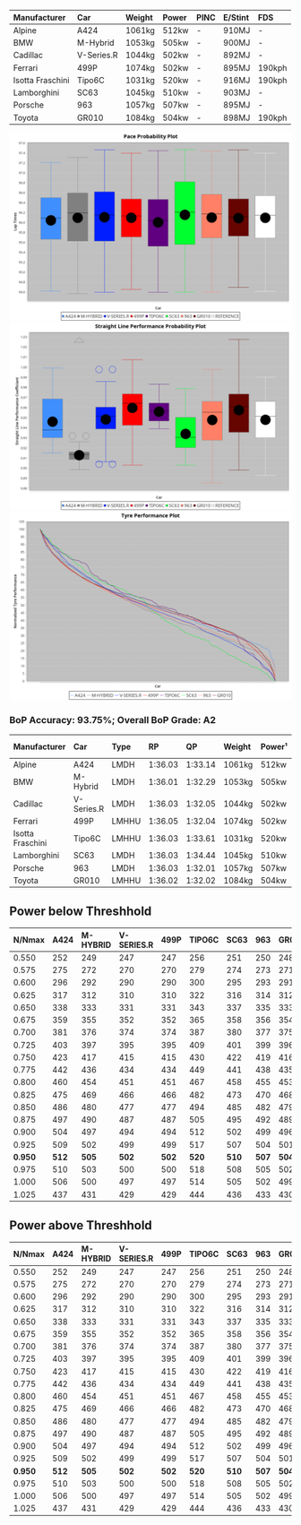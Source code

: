 | Manufacturer     | Car        | Weight | Power | PINC    | E/Stint | FDS     |
|:-|:-|:-|:-|:-|:-|:-|
| Alpine           | A424       | 1061kg | 512kw |    -    | 910MJ   |    -    |
| BMW              | M-Hybrid   | 1053kg | 505kw |    -    | 900MJ   |    -    |
| Cadillac         | V-Series.R | 1044kg | 502kw |    -    | 892MJ   |    -    |
| Ferrari          | 499P       | 1074kg | 502kw |    -    | 895MJ   | 190kph  |
| Isotta Fraschini | Tipo6C     | 1031kg | 520kw |    -    | 916MJ   | 190kph  |
| Lamborghini      | SC63       | 1045kg | 510kw |    -    | 903MJ   |    -    |
| Porsche          | 963        | 1057kg | 507kw |    -    | 895MJ   |    -    |
| Toyota           | GR010      | 1084kg | 504kw |    -    | 898MJ   | 190kph  |

![PACECHART](./IMG/ACOMETHOD.png)
![STRAIGHTLINEPERFORMANCECHART](./IMG/ACOMETHOD_sp.png)
![TYREPERFORMANCECHART](./IMG/ACOMETHOD_tw.png)

### BoP Accuracy: 93.75%; Overall BoP Grade: A2
| Manufacturer     | Car        | Type  | RP      | QP      | Weight | Power¹ | Threshhold | PINC    | Power² | E/Stint | AVG Vmax  | FDS     | RDLC | L/Stint | BOP-Grade | Model Accuracy | Model Points | Match%  |
|:-|:-|:-|:-|:-|:-|:-|:-|:-|:-|:-|:-|:-|:-|:-|:-|:-|:-|:-|
| Alpine           | A424       | LMDH  | 1:36.03 | 1:33.14 | 1061kg | 512kw  | 210.0kph   |    -    | 512kw  |  910MJ  | 293.04kph |    -    | 1.00 | 37      | +C1       | 100.00%        | 642          | 75.08%  |
| BMW              | M-Hybrid   | LMDH  | 1:36.01 | 1:32.29 | 1053kg | 505kw  | 210.0kph   |    -    | 505kw  |  900MJ  | 288.71kph |    -    | 1.02 | 37      | ~A1       | 100.00%        | 1714         | 97.08%  |
| Cadillac         | V-Series.R | LMDH  | 1:36.03 | 1:32.05 | 1044kg | 502kw  | 210.0kph   |    -    | 502kw  |  892MJ  | 292.80kph |    -    | 1.02 | 37      | ~A1       | 98.95%         | 2271         | 100.00% |
| Ferrari          | 499P       | LMHHU | 1:36.05 | 1:32.04 | 1074kg | 502kw  | 210.0kph   |    -    | 502kw  |  895MJ  | 293.98kph | 190kph  | 1.02 | 37      | ~A1       | 99.93%         | 2718         | 100.00% |
| Isotta Fraschini | Tipo6C     | LMHHU | 1:36.03 | 1:33.61 | 1031kg | 520kw  | 210.0kph   |    -    | 520kw  |  916MJ  | 296.20kph | 190kph  | 1.07 | 37      | +C1       | 92.36%         | 133          | 77.83%  |
| Lamborghini      | SC63       | LMDH  | 1:36.03 | 1:34.44 | 1045kg | 510kw  | 210.0kph   |    -    | 510kw  |  903MJ  | 291.57kph |    -    | 1.05 | 37      | ~A1       | 96.54%         | 418          | 100.00% |
| Porsche          | 963        | LMDH  | 1:36.03 | 1:32.01 | 1057kg | 507kw  | 210.0kph   |    -    | 507kw  |  895MJ  | 293.08kph |    -    | 1.00 | 37      | ~A1       | 99.98%         | 6168         | 100.00% |
| Toyota           | GR010      | LMHHU | 1:36.02 | 1:32.02 | 1084kg | 504kw  | 210.0kph   |    -    | 504kw  |  898MJ  | 293.45kph | 190kph  | 1.01 | 37      | ~A1       | 98.53%         | 3557         | 100.00% |

## Power below Threshhold
| N/Nmax    | A424    | M-HYBRID | V-SERIES.R | 499P    | TIPO6C  | SC63    | 963     | GR010   |
|:-|:-|:-|:-|:-|:-|:-|:-|:-|
|  0.550    |  252    |  249     |  247       |  247    |  256    |  251    |  250    |  248    |
|  0.575    |  275    |  272     |  270       |  270    |  279    |  274    |  273    |  271    |
|  0.600    |  296    |  292     |  290       |  290    |  300    |  295    |  293    |  291    |
|  0.625    |  317    |  312     |  310       |  310    |  322    |  316    |  314    |  312    |
|  0.650    |  338    |  333     |  331       |  331    |  343    |  337    |  335    |  333    |
|  0.675    |  359    |  355     |  352       |  352    |  365    |  358    |  356    |  354    |
|  0.700    |  381    |  376     |  374       |  374    |  387    |  380    |  377    |  375    |
|  0.725    |  403    |  397     |  395       |  395    |  409    |  401    |  399    |  396    |
|  0.750    |  423    |  417     |  415       |  415    |  430    |  422    |  419    |  416    |
|  0.775    |  442    |  436     |  434       |  434    |  449    |  441    |  438    |  435    |
|  0.800    |  460    |  454     |  451       |  451    |  467    |  458    |  455    |  453    |
|  0.825    |  475    |  469     |  466       |  466    |  482    |  473    |  470    |  468    |
|  0.850    |  486    |  480     |  477       |  477    |  494    |  485    |  482    |  479    |
|  0.875    |  497    |  490     |  487       |  487    |  505    |  495    |  492    |  489    |
|  0.900    |  504    |  497     |  494       |  494    |  512    |  502    |  499    |  496    |
|  0.925    |  509    |  502     |  499       |  499    |  517    |  507    |  504    |  501    |
| **0.950** | **512** | **505**  | **502**    | **502** | **520** | **510** | **507** | **504** |
|  0.975    |  510    |  503     |  500       |  500    |  518    |  508    |  505    |  502    |
|  1.000    |  506    |  500     |  497       |  497    |  514    |  505    |  502    |  499    |
|  1.025    |  437    |  431     |  429       |  429    |  444    |  436    |  433    |  430    |

## Power above Threshhold
| N/Nmax    | A424    | M-HYBRID | V-SERIES.R | 499P    | TIPO6C  | SC63    | 963     | GR010   |
|:-|:-|:-|:-|:-|:-|:-|:-|:-|
|  0.550    |  252    |  249     |  247       |  247    |  256    |  251    |  250    |  248    |
|  0.575    |  275    |  272     |  270       |  270    |  279    |  274    |  273    |  271    |
|  0.600    |  296    |  292     |  290       |  290    |  300    |  295    |  293    |  291    |
|  0.625    |  317    |  312     |  310       |  310    |  322    |  316    |  314    |  312    |
|  0.650    |  338    |  333     |  331       |  331    |  343    |  337    |  335    |  333    |
|  0.675    |  359    |  355     |  352       |  352    |  365    |  358    |  356    |  354    |
|  0.700    |  381    |  376     |  374       |  374    |  387    |  380    |  377    |  375    |
|  0.725    |  403    |  397     |  395       |  395    |  409    |  401    |  399    |  396    |
|  0.750    |  423    |  417     |  415       |  415    |  430    |  422    |  419    |  416    |
|  0.775    |  442    |  436     |  434       |  434    |  449    |  441    |  438    |  435    |
|  0.800    |  460    |  454     |  451       |  451    |  467    |  458    |  455    |  453    |
|  0.825    |  475    |  469     |  466       |  466    |  482    |  473    |  470    |  468    |
|  0.850    |  486    |  480     |  477       |  477    |  494    |  485    |  482    |  479    |
|  0.875    |  497    |  490     |  487       |  487    |  505    |  495    |  492    |  489    |
|  0.900    |  504    |  497     |  494       |  494    |  512    |  502    |  499    |  496    |
|  0.925    |  509    |  502     |  499       |  499    |  517    |  507    |  504    |  501    |
| **0.950** | **512** | **505**  | **502**    | **502** | **520** | **510** | **507** | **504** |
|  0.975    |  510    |  503     |  500       |  500    |  518    |  508    |  505    |  502    |
|  1.000    |  506    |  500     |  497       |  497    |  514    |  505    |  502    |  499    |
|  1.025    |  437    |  431     |  429       |  429    |  444    |  436    |  433    |  430    |

